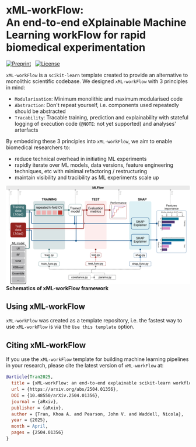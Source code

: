 # xML-workFlow:<br>An end-to-end eXplainable Machine Learning workFlow for rapid biomedical experimentation

[![Preprint](https://img.shields.io/badge/aRxiv-Available-darkteal)](https://arxiv.org/abs/2504.01356) &nbsp;
[![License](https://img.shields.io/badge/License-GPL_v3.0-blue)](https://github.com/MedicalGenomicsLab/xML-workFlow/blob/main/LICENSE)

`xML-workFlow` is a `scikit-learn` template created to provide an alternative to monolithic scientific codebase. We designed `xML-workFlow` with 3 principles in mind:
- `Modularisation`: Minimum monolithic and maximum modularised code
- `Abstraction`: Don't repeat yourself, i.e. components used repeatedly should be abstracted
- `Tracability`: Tracable training, prediction and explainability with stateful logging of execution code (`@NOTE`: not yet supported) and analyses' arterfacts

By embedding these 3 principles into `xML-workFlow`, we aim to enable biomedical researchers to:
- reduce technical overhead in initiating ML experiments
- rapidly iterate over ML models, data versions, feature engineering techniques, etc with minimal refactoring / restructuring
- maintain visibility and tracibility as ML experiments scale up


![xML-workFlow](.github/images/Figure_1_white_bg.jpg)
<strong>Schematics of xML-workFlow framework</strong>


## Using xML-workFlow
`xML-workFlow` was created as a template repository, i.e. the fastest way to use `xML-workFlow` is via the `Use this template` option.

## Citing xML-workFlow

If you use the `xML-workFlow` template for building machine learning pipelines in your research, please cite the latest version of `xML-workFlow` at:
```bibtex
@article{Tran2025,
  title = {xML-workFlow: an end-to-end explainable scikit-learn workflow for rapid biomedical experimentation},
  url = {https://arxiv.org/abs/2504.01356},
  DOI = {10.48550/arXiv.2504.01356},
  journal = {aRxiv},
  publisher = {aRxiv},
  author = {Tran, Khoa A. and Pearson, John V. and Waddell, Nicola},
  year = {2025},
  month = April,
  pages = {2504.01356}
}
```
